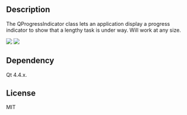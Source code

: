 <!--
  - SPDX-FileCopyrightText: 2011 Morgan Leborgne
  - SPDX-License-Identifier: MIT
-->
## Description

The QProgressIndicator class lets an application display a progress indicator to show that a lengthy task is under way.
Will work at any size.

<img src="https://raw.github.com/mojocorp/QProgressIndicator/master/screen-capture-1.png" >
<img src="https://raw.github.com/mojocorp/QProgressIndicator/master/screen-capture-2.png" >

## Dependency
Qt 4.4.x.

## License

MIT
